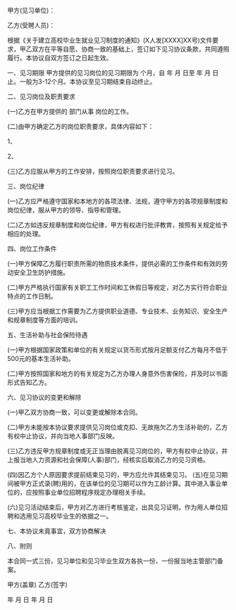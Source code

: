 
 


甲方(见习单位)：


乙方(受聘人员)：


根据《关于建立高校毕业生就业见习制度的通知》(X人发[XXXX]XX号)文件要求，甲乙双方在平等自愿、协商一致的基础上，签订如下见习协议条款，共同遵照履行。本协议自双方签订之日起生效。


一、见习期限 甲方提供的见习岗位的见习期限为 个月，自 年 月 日至 年 月 日止。一般为3-12个月。本协议至见习期结束自动终止。


二、见习岗位及职责要求


(一)乙方在甲方提供的 部门从事 岗位的工作。


(二)由甲方确定乙方的岗位职责要求，具体内容如下：


1、


2、


(三)乙方应服从甲方的工作安排，按照岗位职责要求进行见习。


三、岗位纪律


(一)乙方应严格遵守国家和本地方的各项法律、法规，遵守甲方的各项规章制度和岗位纪律，服从甲方的领导、指导和管理。


(二)乙方如违反规章制度和岗位纪律，甲方有权进行批评教育，按照有关规定给予相应的处理。


四、岗位工作条件


(一)甲方保障乙方履行职责所需的物质技术条件，提供必需的工作条件和有效的劳动安全卫生防护措施。


(二)甲方严格执行国家有关职工工作时间和工休假日等规定，对乙方实行符合职业特点的工作日制。


(三)甲方应当根据工作需要为乙方提供职业道德、专业技术、业务知识、安全生产和规章制度等方面的培训。


五、生活补助与社会保险待遇


(一)甲方根据国家政策和单位的有关规定以货币形式按月足额支付乙方每月不低于500元的基本生活补助。


(二)甲方按照国家和地方的有关规定为乙方办理人身意外伤害保险，并及时以书面形式告知乙方。


六、见习协议的变更和解除


(一)甲乙双方协商一致，可以变更或解除本合同。


(二)甲方未能按本协议要求提供见习岗位或克扣、无故拖欠乙方生活补助的，乙方有权中止协议，并向当地人事部门反映。


(三)乙方违反甲方规章制度或无正当理由脱离见习岗位的，甲方有权中止协议，并上报当地人力资源和社会保障(人事)部门，经核实后取消乙方的见习资格。


(四)因乙方个人原因要求提前结束见习的，甲方应允许其结束见习。 (五)在见习期间被甲方正式录(聘)用的，在该单位的见习期可以作为工龄计算。其中进入事业单位的，应按照事业单位招聘程序规定办理相关手续。


(六)见习活动结束后，甲方对乙方进行考核鉴定，出具见习证明，作为用人单位招聘和选用见习高校毕业生的依据之一。


七、本协议未竟事宜，双方协商解决 



八、附则


本合同一式三份，见习单位和见习毕业生双方各执一份，一份报当地主管部门备案。


甲方(盖章) 乙方(签字)


年 月 日 年 月 日
 


 

 
 
 
 
 
  


  
 

  


  


  
 
 
 
 

